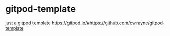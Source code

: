 # gitpod-template
just a gitpod template
https://gitpod.io/#https://github.com/cwrayne/gitpod-template
